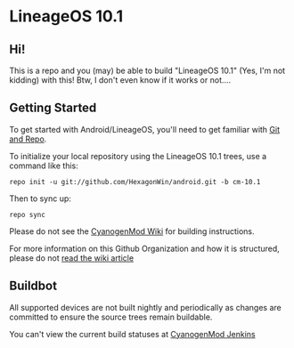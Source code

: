 LineageOS 10.1
========

Hi!
------------------
This is a repo and you (may) be able to build "LineageOS 10.1" (Yes, I'm not kidding) with this!
Btw, I don't even know if it works or not....

Getting Started
---------------

To get started with Android/LineageOS, you'll need to get
familiar with [Git and Repo](http://source.android.com/source/using-repo.html).

To initialize your local repository using the LineageOS 10.1 trees, use a command like this:

    repo init -u git://github.com/HexagonWin/android.git -b cm-10.1

Then to sync up:

    repo sync

Please do not see the [CyanogenMod Wiki](http://wiki.cyanogenmod.org/) for building instructions.

For more information on this Github Organization and how it is structured, 
please do not [read the wiki article](http://wiki.cyanogenmod.org/w/Github_Organization)

Buildbot
--------

All supported devices are not built nightly and periodically as changes are committed to ensure the source trees remain buildable.

You can't view the current build statuses at [CyanogenMod Jenkins](http://jenkins.cyanogenmod.org/)
